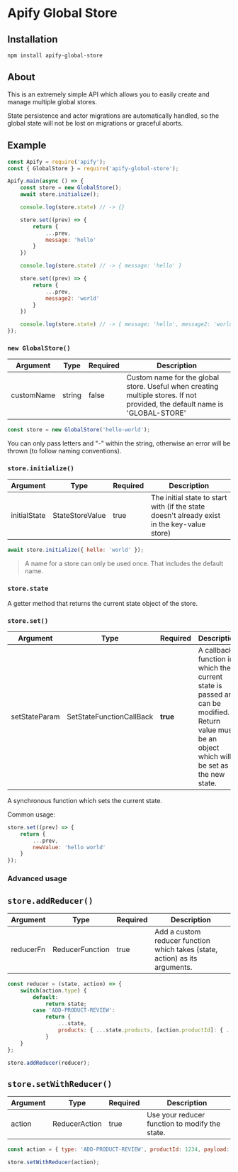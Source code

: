 # Apify Global Store

## Installation

```
npm install apify-global-store
```

## About

This is an extremely simple API which allows you to easily create and manage multiple global stores.

State persistence and actor migrations are automatically handled, so the global state will not be lost on migrations or graceful aborts.

## Example

```JavaScript
const Apify = require('apify');
const { GlobalStore } = require('apify-global-store');

Apify.main(async () => {
    const store = new GlobalStore();
    await store.initialize();

    console.log(store.state) // -> {}

    store.set((prev) => {
        return {
            ...prev,
            message: 'hello'
        }
    })

    console.log(store.state) // -> { message: 'hello' }

    store.set((prev) => {
        return {
            ...prev,
            message2: 'world'
        }
    })

    console.log(store.state) // -> { message: 'hello', message2: 'world' }
});
```

### `new GlobalStore()`

| Argument   | Type   | Required | Description                                                                                                                 |
| ---------- | ------ | -------- | --------------------------------------------------------------------------------------------------------------------------- |
| customName | string | false    | Custom name for the global store. Useful when creating multiple stores. If not provided, the default name is 'GLOBAL-STORE' |

```JavaScript
const store = new GlobalStore('hello-world');
```

You can only pass letters and "-" within the string, otherwise an error will be thrown (to follow naming conventions).

### `store.initialize()`

| Argument     | Type            | Required | Description                                                                                 |
| ------------ | --------------- | -------- | ------------------------------------------------------------------------------------------- |
| initialState | StateStoreValue | true     | The initial state to start with (if the state doesn't already exist in the key-value store) |

```JavaScript
await store.initialize({ hello: 'world' });
```

> A name for a store can only be used once. That includes the default name.

### `store.state`

A getter method that returns the current state object of the store.

### `store.set()`

| Argument      | Type                     | Required | Description                                                                                                                                      |
| ------------- | ------------------------ | -------- | ------------------------------------------------------------------------------------------------------------------------------------------------ |
| setStateParam | SetStateFunctionCallBack | **true** | A callback function in which the current state is passed and can be modified. Return value must be an object which will be set as the new state. |

A synchronous function which sets the current state.

Common usage:

```JavaScript
store.set((prev) => {
    return {
        ...prev,
        newValue: 'hello world'
    }
});
```

### Advanced usage

## `store.addReducer()`

| Argument  | Type            | Required | Description                                                                 |
| --------- | --------------- | -------- | --------------------------------------------------------------------------- |
| reducerFn | ReducerFunction | true     | Add a custom reducer function which takes (state, action) as its arguments. |

```JavaScript
const reducer = (state, action) => {
    switch(action.type) {
        default:
            return state;
        case 'ADD-PRODUCT-REVIEW':
            return {
                ...state,
                products: { ...state.products, [action.productId]: { ...state[action.productId], reviews: [...state[action.productId.reviews], ...action.payload] } }
            }
    }
};

store.addReducer(reducer);
```

## `store.setWithReducer()`

| Argument | Type          | Required | Description                                    |
| -------- | ------------- | -------- | ---------------------------------------------- |
| action   | ReducerAction | true     | Use your reducer function to modify the state. |

```JavaScript
const action = { type: 'ADD-PRODUCT-REVIEW', productId: 1234, payload: { title: 'review 1', author: 'super cool product!', stars: 4 } };

store.setWithReducer(action);
```
